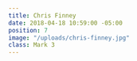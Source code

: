 ```yaml
---
title: Chris Finney
date: 2018-04-18 10:59:00 -05:00
position: 7
image: "/uploads/chris-finney.jpg"
class: Mark 3
---
```


